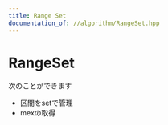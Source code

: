 ```yaml
---
title: Range Set
documentation_of: //algorithm/RangeSet.hpp
---
```


# RangeSet  

次のことができます

- 区間をsetで管理
- mexの取得

